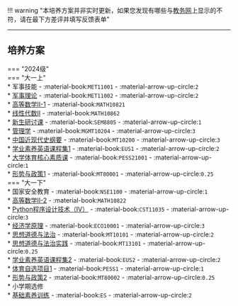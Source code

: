 !!! warning "本培养方案并非实时更新，如果您发现有哪些与[教务网](https://my.cqu.edu.cn)上显示的不符，请在最下方差评并填写反馈表单"

---

## 培养方案

=== "2024级"  
    === "大一上"  
        * 军事技能 - :material-book:`MET11001` - :material-arrow-up-circle:`2`  
        * [军事理论](../../../course/军事理论.md) - :material-book:`MET11002` - :material-arrow-up-circle:`2`  
        * [高等数学Ⅱ-1](../../../course/高等数学.md) - :material-book:`MATH10821`  
        * [线性代数Ⅱ](../../../course/线性代数.md) - :material-book:`MATH10862`  
        * [新生研讨课](../../../course/新生研讨课.md) - :material-book:`SEM8805` - :material-arrow-up-circle:`1`  
        * [管理学](../../../course/管理学.md) - :material-book:`MGMT10204` - :material-arrow-up-circle:`3`  
        * [中国近现代史纲要](../../../course/中国近现代史纲要.md) - :material-book:`MT10200` - :material-arrow-up-circle:`3`  
        * [学业素养英语课程集1](../../../course/英语.md) - :material-book:`EUS1` - :material-arrow-up-circle:`2`  
        * [大学体育核心素质课](../../../course/体育.md) - :material-book:`PESS21001` - :material-arrow-up-circle:`1`  
        * [形势与政策1](../../../course/形势与政策.md) - :material-book:`MT80001` - :material-arrow-up-circle:`0.25`  
    === "大一下"  
        * 国家安全教育 - :material-book:`NSE1100` - :material-arrow-up-circle:`1`  
        * [高等数学Ⅱ-2](../../../course/高等数学.md) - :material-book:`MATH10822`  
        * [Python程序设计技术（IV）](../../../course/程序设计技术.md) - :material-book:`CST11035` - :material-arrow-up-circle:`3`  
        * [经济学原理](../../../course/经济学原理.md) - :material-book:`ECO10001` - :material-arrow-up-circle:`3`  
        * [思想道德与法治](../../../course/思想道德与法治.md) - :material-book:`MT10101` - :material-arrow-up-circle:`2`  
        * [思想道德与法治实践](../../../course/思想道德与法治实践.md) - :material-book:`MT13101` - :material-arrow-up-circle:`0.25`  
        * [学业素养英语课程集2](../../../course/英语.md) - :material-book:`EUS2` - :material-arrow-up-circle:`2`  
        * [体育自选项目1](../../../course/体育.md) - :material-book:`PESS1` - :material-arrow-up-circle:`1`  
        * [形势与政策2](../../../course/形势与政策.md) - :material-book:`MT80002` - :material-arrow-up-circle:`0.25`  
        * 小学期选修  
            * [基础素养训练](../../../course/基础素养训练.md) - :material-book:`ES` - :material-arrow-up-circle:`2`  